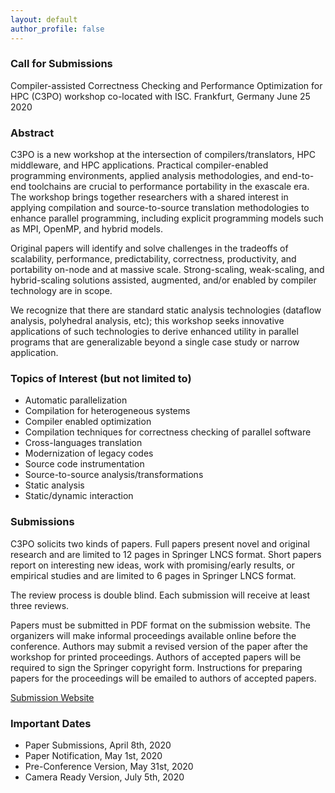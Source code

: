 ```yaml
---
layout: default
author_profile: false
---
```


### Call for Submissions
<!---
C3PO'20 Workshop - Compiler-assisted Correctness Checking and Performance
Optimization for HPC  
Thursday, June 25th, 2020  
Frankfurt, Germany  

Held in conjunction with ISC 2020.
--->

Compiler-assisted Correctness Checking and Performance Optimization for HPC (C3PO) workshop
co-located with ISC.
Frankfurt, Germany
June 25 2020

### Abstract
<!---
Practical compiler-enabled programming environments, applied analysis
methodologies, and end-to-end toolchains can contribute significantly to
performance portability in the exascale era. The practical and applied use of
compilation techniques, methods, and technologies, including static analysis
and transformation, are imperative to improve the performance, correctness, and
scalability of high-performance applications, middleware, and reusable
libraries.

This workshop brings together a diverse group of researchers with a shared
interest in applying compilation and source-to-source translation
methodologies, among others, to enhance explicit parallel programming such as
MPI, OpenMP, and hybrid models. These types of compiler technologies can also
be applied to heterogeneous programming elements including FPGAs and GPUs in
order to deliver higher achievable performance as compared to library-based
methods and hand-written approaches taken in isolation.

Original papers will identify and solve challenges in the tradeoffs of
scalability, performance, predictability, correctness, productivity, and
portability on-node and at massive scale; strong-scaling, weak-scaling, and
hybrid-scaling solutions assisted, augmented, and/or enabled by compiler
technology are in scope.  Topics of interest include but are not limited to:
correctness checking of parallel programs, source-to-source translation of
legacy MPI codes to improve performance-portability, instrumentation, and
massively multipass FPGA compiler optimization strategies.

We recognize that there are standard static analysis technologies (dataflow
analysis, polyhedral analysis, etc); this workshop seeks innovative
applications of such technologies singly and in combination to derive enhanced
utility in parallel programs that are generalizable beyond a single case study
or narrow application.
--->

C3PO is a new workshop at the intersection of compilers/translators, HPC
middleware, and HPC applications. Practical compiler-enabled programming
environments, applied analysis methodologies, and end-to-end toolchains are
crucial to performance portability in the exascale era. The workshop brings
together researchers with a shared interest in applying compilation and
source-to-source translation methodologies to enhance parallel programming,
including explicit programming models such as MPI, OpenMP, and hybrid models.

Original papers will identify and solve challenges in the tradeoffs of
scalability, performance, predictability, correctness, productivity, and
portability on-node and at massive scale. Strong-scaling, weak-scaling, and
hybrid-scaling solutions assisted, augmented, and/or enabled by compiler
technology are in scope.

We recognize that there are standard static analysis technologies (dataflow
analysis, polyhedral analysis, etc); this workshop seeks innovative
applications of such technologies to derive enhanced utility in parallel
programs that are generalizable beyond a single case study or narrow
application.

### Topics of Interest (but not limited to)
<!---
- Automatic parallelization
- Compilation for heterogenous systems
- Compiler enabled optimization
- Compilation techniques for correctness checking of parallel software
- Cross-languages translation
- Modernization of legacy codes
- Source code instrumentation
- Source-to-source analysis/transformations
- Static analysis
- Static/dynamic interaction
--->
- Automatic parallelization
- Compilation for heterogeneous systems
- Compiler enabled optimization
- Compilation techniques for correctness checking of parallel software
- Cross-languages translation
- Modernization of legacy codes
- Source code instrumentation
- Source-to-source analysis/transformations
- Static analysis
- Static/dynamic interaction

### Submissions
C3PO solicits two kinds of papers. Full papers present novel and original
research and are limited to 12 pages in Springer LNCS format. Short papers
report on interesting new ideas, work with promising/early results, or
empirical studies and are limited to 6 pages in Springer LNCS format.

The review process is double blind. Each submission will receive at least three
reviews.

Papers must be submitted in PDF format on the submission website. The
organizers will make informal proceedings available online before the
conference. Authors may submit a revised version of the paper after the
workshop for printed proceedings. Authors of accepted papers will be required
to sign the Springer copyright form. Instructions for preparing papers for the
proceedings will be emailed to authors of accepted papers.

[Submission Website](https://easychair.org/my/conference?conf=c3po)

### Important Dates
- Paper Submissions, April 8th, 2020
- Paper Notification, May 1st, 2020
- Pre-Conference Version, May 31st, 2020
- Camera Ready Version, July 5th, 2020
